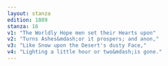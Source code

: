 ```yaml
---
layout: stanza
edition: 1889
stanza: 16
v1: "The Worldly Hope men set their Hearts upon"
v2: "Turns Ashes&mdash;or it prospers; and anon,"
v3: "Like Snow upon the Desert's dusty Face,"
v4: "Lighting a little hour or two&mdash;is gone."
---
```

